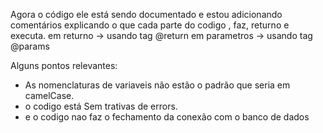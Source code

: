 

Agora o código ele está sendo documentado  e  estou adicionando comentários explicando o que cada parte do codigo , faz, returno e executa. em returno -> usando tag @return em parametros -> usando tag @params

Alguns pontos relevantes:

- As nomenclaturas de variaveis não estão o padrão que seria em camelCase.
-  o codigo está Sem trativas de errors.
-  e o codigo nao faz o fechamento da conexão com o banco de dados
